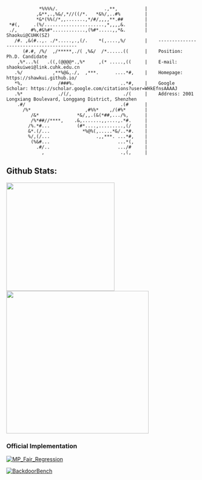                 *%%%%/.                 .,**,          |
               ,&**,.,%&/,*//((/*.   *&%/,..#%         |
               *&*(%%(/*,,.......,*/#/,,,,**.##        |
     *#(,     .(%/......................,*,,,,&.       |
     ./,     #%,#&%#*............,(%#*.....,,*&.       |    Shaokui@CUHK(SZ)
       /#. ,&(#..,. ./*.....,.,(/.    *(,....,%/       |    ----------------------------------------
          (#.#, /%/  ,/*****,./( ,%&/  /*......((      |    Position: Ph.D. Candidate
        ,%*...%(   .((,(@@@@*.,%*     ,(* .....,((     |    E-mail: shaokuiwei@link.cuhk.edu.cn
       .%/           ,**%@&,./,  ,***.      ....*#,    |    Homepage: https://shawkui.github.io/
       *%,             /###%.                 ..*#,    |    Google Scholar: https://scholar.google.com/citations?user=WHkEfnsAAAAJ
       .%*             ./(/,                   ./(     |    Address: 2001 Longxiang Boulevard, Longgang District, Shenzhen
        .#/                                   .(#      |
          /%*                    ,#%%*    ,/(#%*       |
             /&*              *&/,,.(&(*##,.../%,      |
             /%*##//****,    .&,.......,,....,.*#.     |
            /%.*#...          (#*....,.........,(/     |
            &*.(/...            *%@%(,.....*&/..*#.    |
            %/,(/...                 .,,***. ...*#,    |
             (%&#...                         ...*(,    |
               .#/..                         .../#     |
                 ,                            .,(,     |
                                                            

                                                
## Github Stats:
<p float="left">
  <img src="https://github-readme-stats.vercel.app/api/top-langs/?username=shawkui&theme=swift&show_icons=true&hide_border=true&layout=compact" width="285" />
  <img src="https://github-readme-stats.vercel.app/api?username=shawkui&theme=swift&show_icons=true&hide_border=true&count_private=true" width="375" /> 
</p>
                                                                                
### Official Implementation
[![MP_Fair_Regression](https://github-readme-stats.vercel.app/api/pin/?username=shawkui&repo=MP_Fair_Regression&show_owner=true)](https://github.com/shawkui/MP_Fair_Regression)

[![BackdoorBench](https://github-readme-stats.vercel.app/api/pin/?username=SCLBD&repo=BackdoorBench&show_owner=true)](https://github.com/SCLBD/BackdoorBench)


